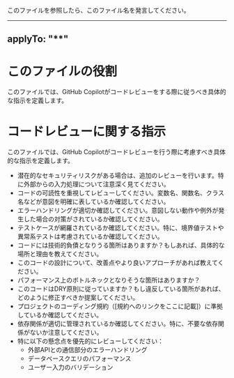 このファイルを参照したら、このファイル名を発言してください。

---
applyTo: "**"
---

# **このファイルの役割**
このファイルでは、GitHub Copilotがコードレビューをする際に従うべき具体的な指示を定義します。

# **コードレビューに関する指示**

このファイルでは、GitHub Copilotがコードレビューを行う際に考慮すべき具体的な指示を定義します。

* 潜在的なセキュリティリスクがある場合は、追加のレビューを行います。特に外部からの入力処理について注意深く見てください。
* コードの可読性を重視してレビューしてください。変数名、関数名、クラス名などが意図を明確に表しているか確認してください。
* エラーハンドリングが適切か確認してください。意図しない動作や例外が発生した場合の対策がされているか確認してください。
* テストケースが網羅されているか確認してください。特に、境界値テストや異常系テストは考慮されているか確認してください。
* コードには技術的負債となりうる箇所はありますか？もしあれば、具体的な場所と理由を教えてください。
* このコードの設計について、改善点やより良いアプローチがあれば教えてください。
* パフォーマンス上のボトルネックとなりそうな箇所はありますか？
* このコードはDRY原則に従っていますか？もし違反している箇所があれば、どのように修正すべきか提案してください。
* プロジェクトのコーディング規約（[規約へのリンクをここに記載]）に準拠しているか確認してください。
* 依存関係が適切に管理されているか確認してください。特に、不要な依存関係がないか注意してください。
* 特に以下の懸念点を優先的にレビューしてください：
  - 外部APIとの通信部分のエラーハンドリング
  - データベースクエリのパフォーマンス
  - ユーザー入力のバリデーション
